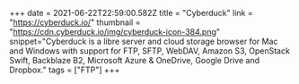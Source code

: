 +++
date = 2021-06-22T22:59:00.582Z
title = "Cyberduck"
link = "https://cyberduck.io/"
thumbnail = "https://cdn.cyberduck.io/img/cyberduck-icon-384.png"
snippet="Cyberduck is a libre server and cloud storage browser for Mac and Windows with support for FTP, SFTP, WebDAV, Amazon S3, OpenStack Swift, Backblaze B2, Microsoft Azure & OneDrive, Google Drive and Dropbox."
tags = ["FTP"]
+++
